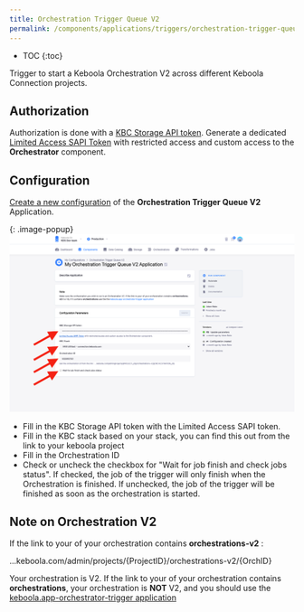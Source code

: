 ```yaml
---
title: Orchestration Trigger Queue V2
permalink: /components/applications/triggers/orchestration-trigger-queue-v2/
---
```


* TOC
{:toc}

Trigger to start a Keboola Orchestration V2 across different Keboola Connection projects.

## Authorization

Authorization is done with a [KBC Storage API token](https://help.keboola.com/management/project/tokens/#limited-tokens).
Generate a dedicated [Limited Access SAPI Token](https://help.keboola.com/management/project/tokens/#limited-access-to-components) 
with restricted access and custom access to the **Orchestrator** component.

## Configuration
[Create a new configuration](/components/#creating-component-configuration) of the **Orchestration Trigger Queue V2** Application.

{: .image-popup}
![Screenshot - Incremental fetching](/components/applications/triggers/orchestration-trigger-queue-v2/config.png)

* Fill in the KBC Storage API token with the Limited Access SAPI token. 
* Fill in the KBC stack based on your stack, you can find this out from the link to your keboola project
* Fill in the Orchestration ID 
* Check or uncheck the checkbox for "Wait for job finish and check jobs status". 
  If checked, the job of the trigger will only finish when 
  the Orchestration is finished. If unchecked, the job of the trigger will be finished as soon as the orchestration is started.
  
## Note on Orchestration V2

If the link to your of your orchestration contains **orchestrations-v2** : 

...keboola.com/admin/projects/{ProjectID}/orchestrations-v2/{OrchID}

Your orchestration is V2. If the link to your of your orchestration contains **orchestrations**, your orchestration is **NOT** V2, and you should use the [keboola.app-orchestrator-trigger application](https://github.com/keboola/app-orchestrator-trigger)
